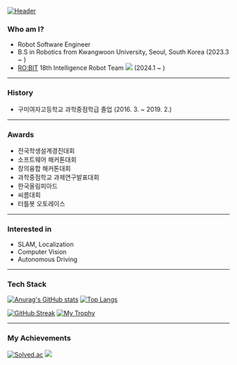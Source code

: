 [![Header](https://capsule-render.vercel.app/api?type=waving&color=164EAB&height=225&section=header&text=HongJihyeon&fontColor=FFFFFF&fontAlign=38&fontAlignY=35&desc=RoboticsEngineer&descSize=20&descAlign=18&descAlignY=58&animation=twinkling)](https://github.com/mkdir-sweetiepie)

### Who am I?
- Robot Software Engineer
- B.S in Robotics from Kwangwoon University, Seoul, South Korea (2023.3 ~ )
- [RO:BIT](https://robit.tistory.com) 18th Intelligence Robot Team <a href="https://github.com/RO-BIT-Intelligence-Robot-Team"><img src="https://img.shields.io/badge/Team RO:BIT-white?style=flat&logo=windowsterminal&logoColor=red"/></a> (2024.1 ~ )
<!--- [Blog](https://dev-lr.com) / [Blog(Legacy)](https://blog.naver.com/yymin1022)-->

---

### History
- 구미여자고등학교 과학중점학급 졸업 (2016. 3. ~ 2019. 2.)

---

### Awards
- 전국학생설계경진대회
- 소프트웨어 해커톤대회
- 창의융합 해커톤대회
- 과학중점학교 과제연구발표대회
- 한국올림피아드
- 씨름대회
- 터틀봇 오토레이스
  
---

### Interested in  
- SLAM, Localization
- Computer Vision
- Autonomous Driving

---

### Tech Stack
[![Anurag's GitHub stats](https://github-readme-stats.vercel.app/api?username=mkdir-sweetiepie&theme=tokyonight&show_icons=true)](https://github.com/anuraghazra/github-readme-stats)
[![Top Langs](https://github-readme-stats.vercel.app/api/top-langs/?username=mkdir-sweetiepie&exclude_repo=mkdir-sweetiepie.github.io&layout=compact&theme=tokyonight)](https://github.com/anuraghazra/github-readme-stats) 

[![GitHub Streak](http://github-readme-streak-stats.herokuapp.com?user=mkdir-sweetiepie&theme=tokyonight_duo)](https://github.com/mkdir-sweetiepie)
[![My Trophy](https://github-profile-trophy.vercel.app/?username=mkdir-sweetiepie&theme=darkhub&column=4&margin-w=10&margin-h=10)](https://github.com/mkdir-sweetiepie)

---

### My Achievements
[![Solved.ac](http://mazassumnida.wtf/api/v2/generate_badge?boj=hong091788)](https://solved.ac/profile/hong091788)
<a href="https://opgc.me/#/users/mkdir-sweetiepie" target="_blank"><img src="https://prd-opgc-api.opgc.me/githubs/users/mkdir-sweetiepie/tag/?theme=prism" /></a>
